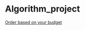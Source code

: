 # Algorithm_project
[Order based on your budget
](https://drive.google.com/file/d/1HYaoZMpZ1fG5XViUDuIx7jRNaJncGt7R/view?usp=sharing)
